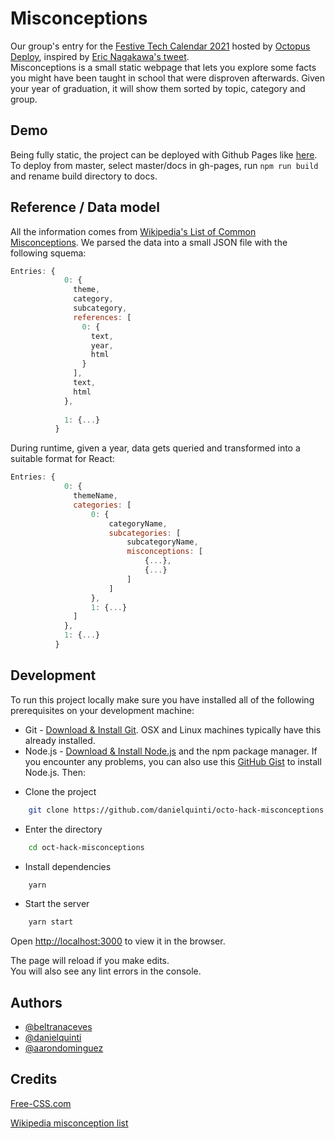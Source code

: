 
# Misconceptions

Our group's entry for the [Festive Tech Calendar 2021](https://festivetechcalendar.com/) hosted by [Octopus Deploy](https://octopus.com/blog/festive-tech-calendar-hackathon), inspired by [Eric Nagakawa's tweet](https://twitter.com/ericnakagawa/status/1335833653738258434).\
Misconceptions is a small static webpage that lets you explore some facts you might have been taught in school that were disproven afterwards. Given your year of graduation, it will show them sorted by topic, category and group.

## Demo

Being fully static, the project can be deployed with Github Pages like [here](https://danielquinti.github.io/octo-hack-misconceptions/).
To deploy from master, select master/docs in gh-pages, run `npm run build` and rename build directory to docs.


## Reference / Data model

All the information comes from [Wikipedia's List of Common Misconceptions](https://en.wikipedia.org/wiki/List_of_common_misconceptions#cite_note-34).
We parsed the data into a small JSON file with the following squema:
```javascript
Entries: {
            0: {
              theme,
              category,
              subcategory,
              references: [
                0: {
                  text,
                  year,
                  html
                }
              ],
              text,
              html
            },
  
            1: {...}
          }
```
During runtime, given a year, data gets queried and transformed into a suitable format for React:
```javascript
Entries: {
            0: {
              themeName,
              categories: [
                  0: {
                      categoryName,
                      subcategories: [
                          subcategoryName,
                          misconceptions: [
                              {...},
                              {...}
                          ]
                      ]
                  },
                  1: {...}
              ]
            },
            1: {...}
          }
```
## Development

To run this project locally make sure you have installed all of the following prerequisites on your development machine:
* Git - [Download & Install Git](https://git-scm.com/downloads). OSX and Linux machines typically have this already installed.
* Node.js - [Download & Install Node.js](https://nodejs.org/en/download/) and the npm package manager. If you encounter any problems, you can also use this [GitHub Gist](https://gist.github.com/isaacs/579814) to install Node.js.
Then:
- Clone the project

```bash
    git clone https://github.com/danielquinti/octo-hack-misconceptions
```

- Enter the directory

```bash
    cd oct-hack-misconceptions
```

- Install dependencies

```bash
    yarn
```

- Start the server

```bash
    yarn start
```

Open [http://localhost:3000](http://localhost:3000) to view it in the browser.

The page will reload if you make edits.\
You will also see any lint errors in the console.


## Authors

- [@beltranaceves](https://www.github.com/beltranaceves)
- [@danielquinti](https://www.github.com/danielquinti)
- [@aarondominguez](https://www.github.com/beltranaceves)


## Credits
<a href="https://www.free-css.com/assets/files/free-css-templates/preview/page234/interact/">Free-CSS.com </a>

<a href="https://en.wikipedia.org/wiki/List_of_common_misconceptions">Wikipedia misconception list</a>
